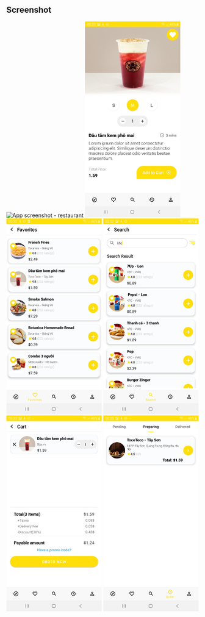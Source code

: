 ## Screenshot
<img src="restaurant_page.jpg" alt="App screenshot - restaurant" width="250" /> <img src="product_page.jpg" alt="App screenshot - product" width="250" /> <img src="favorite_page.jpg" alt="App screenshot - favorite" width="250" /> <img src="search_page.jpg" alt="App screenshot - search" width="250" /> 
<img src="cart_page.jpg" alt="App screenshot - cart" width="250" /> <img src="order_status_page.jpg" alt="App screenshot - status" width="250" />
